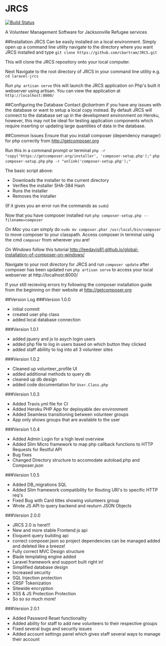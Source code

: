 # JRCS
[![Build Status](https://travis-ci.org/laravel/framework.svg)](https://travis-ci.com/cbartram/JRCS)

A Volunteer Management Software for Jacksonville Refugee services

##Installation
JRCS Can be easily installed on a local environment. Simply open up a command line utility navigate to the directory where you want JRCS installed and type `git clone https://github.com/cbartram/JRCS.git`

This will clone the JRCS repository onto your local computer.

Next Navigate to the root directory of JRCS in your command line utility e.g. `cd laravel-jrcs` 

Run `php artisan serve` this will launch the JRCS application on Php's built it webserver using artisan. You can view the application at `http://localhost:8000/`

##Configuring the Database
Contact *@cbartram* if you have any issues with the database or want to setup a local copy instead. By default JRCS will connect to the database set up in the development environment on Heroku, however, this may not be ideal for testing application components which require inserting or updating large quantities of data in the database.

##Common Issues
Ensure that you install composer (dependency manager) for php correctly from http://getcomposer.org

Run this in a command prompt or terminal 
`php -r "copy('https://getcomposer.org/installer', 'composer-setup.php');"`
`php composer-setup.php`
`php -r "unlink('composer-setup.php');"`

The basic script above: 
- Downloads the installer to the current directory
- Verifies the installer SHA-384 Hash
- Runs the installer
- Removes the installer

(If it gives you an error run the commands as `sudo`)

Now that you have composer installed run 
`php composer-setup.php --filename=composer`

*On Mac* you can simply do `sudo mv composer.phar /usr/local/bin/composer` to move composer to your classpath. 
Access composer in terminal using the cmd `composer` from wherever you are!

*On Windows* follow this tutorial http://leedavis81.github.io/global-installation-of-composer-on-windows/

Navigate to your root directory for JRCS and run `composer update` after composer has been updated run `php artisan serve` to access your local webserver at http://localhost:8000/

If your still recieving errors try following the composer installation guide from the beginning on their website at http://getcomposer.org 


##Version Log
###Version 1.0.0
- initial commit
- created user php class
- added local database connection

###Version 1.0.1
- added jquery and js to asych login users 
- added php file to log in users based on which button they clicked
- added staff abiliity to log into all 3 volunteer sites

###Version 1.0.2
- Cleaned up volunteer_profile UI 
- added additional methods to query db
- cleaned up db design
- added code documentation for `User.Class.php`

###Version 1.0.3
- Added Travis.yml file for CI
- Added Heroku PHP App for deployable dev environment
- Added Seamless transitioning between volunteer groups
- App only shows groups that are available to the user

###Version 1.0.4
- Added Admin Login for a high level overview
- Added Slim Micro framework to map php callback functions to HTTP Requests for Restful API
- Bug fixes 
- Changed Directory structure to accomodate autoload.php and Composer.json

###Version 1.0.5
- Added DB_migrations SQL
- Added Slim framework compatibility for Routing URI's to specific HTTP req's
- Fixed Bug with Card titles showing volunteers group
- Wrote JS API to query backend and reuturn JSON Objects

###Version 2.0.0
- JRCS 2.0 is here!!! 
- New and more stable Frontend js api
- Eloquent query building api
- correct composer.json so project dependencies can be managed added and deleted like a breeze!
- Fully correct MVC Design structure
- Blade templating engine added 
- Laravel framework and support built right in!
- Simplified database design
- Increased security
- SQL Injection protection
- CRSF Tokenization
- Sitewide encryption
- XSS & JS Protection Protection 
- So so so much more!

###Version 2.0.1
- Added Password Reset functionality 
- Added ability for staff to add new volunteers to their respective groups
- Fixed several bugs and security issues
- Added account settings panel which gives staff several ways to manage their account

